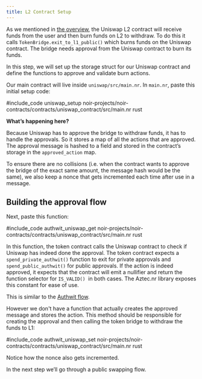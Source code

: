 ```yaml
---
title: L2 Contract Setup
---
```


As we mentioned in [the overview](./main.md), the Uniswap L2 contract will receive funds from the user and then burn funds on L2 to withdraw. To do this it calls `TokenBridge.exit_to_l1_public()` which burns funds on the Uniswap contract. The bridge needs approval from the Uniswap contract to burn its funds.

In this step, we will set up the storage struct for our Uniswap contract and define the functions to approve and validate burn actions.

Our main contract will live inside `uniswap/src/main.nr`. In `main.nr`, paste this initial setup code:

#include_code uniswap_setup noir-projects/noir-contracts/contracts/uniswap_contract/src/main.nr rust

**What’s happening here?**

Because Uniswap has to approve the bridge to withdraw funds, it has to handle the approvals. So it stores a map of all the actions that are approved. The approval message is hashed to a field and stored in the contract’s storage in the `approved_action` map.

To ensure there are no collisions (i.e. when the contract wants to approve the bridge of the exact same amount, the message hash would be the same), we also keep a nonce that gets incremented each time after use in a message.

## Building the approval flow

Next, paste this function:

#include_code authwit_uniswap_get noir-projects/noir-contracts/contracts/uniswap_contract/src/main.nr rust

In this function, the token contract calls the Uniswap contract to check if Uniswap has indeed done the approval. 
The token contract expects a `spend_private_authwit()` function to exit for private approvals and `spend_public_authwit()` for public approvals. 
If the action is indeed approved, it expects that the contract will emit a nullifier and return the function selector for `IS_VALID()`  in both cases. 
The Aztec.nr library exposes this constant for ease of use. 

This is similar to the [Authwit flow](../../contracts/resources/common_patterns/authwit.md).

However we don't have a function that actually creates the approved message and stores the action. This method should be responsible for creating the approval and then calling the token bridge to withdraw the funds to L1:

#include_code authwit_uniswap_set noir-projects/noir-contracts/contracts/uniswap_contract/src/main.nr rust

Notice how the nonce also gets incremented.

In the next step we’ll go through a public swapping flow.
